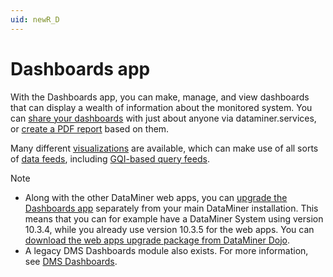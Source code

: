 ```yaml
---
uid: newR_D
---
```


# Dashboards app

With the Dashboards app, you can make, manage, and view dashboards that can display a wealth of information about the monitored system. You can [share your dashboards](xref:Sharing_a_dashboard) with just about anyone via dataminer.services, or [create a PDF report](xref:Generating_a_report_based_on_a_dashboard_Cube) based on them.

Many different [visualizations](xref:Available_visualizations) are available, which can make use of all sorts of [data feeds](xref:Using_dashboard_feeds), including [GQI-based query feeds](xref:Creating_GQI_query).

> [!NOTE]
>
> - Along with the other DataMiner web apps, you can [upgrade the Dashboards app](xref:Upgrading_Downgrading_Webapps) separately from your main DataMiner installation. This means that you can for example have a DataMiner System using version 10.3.4, while you already use version 10.3.5 for the web apps. You can [download the web apps upgrade package from DataMiner Dojo](https://community.dataminer.services/downloads/).
> - A legacy DMS Dashboards module also exists. For more information, see [DMS Dashboards](xref:dashboards).

